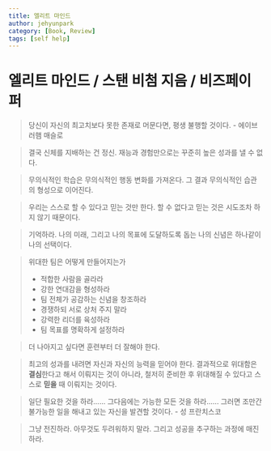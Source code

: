 ```yaml
---
title: 엘리트 마인드
author: jehyunpark
category: [Book, Review]
tags: [self help]
---
```


# 엘리트 마인드 / 스탠 비첨 지음 / 비즈페이퍼

> 당신이 자신의 최고치보다 못한 존재로 머문다면, 평생 불행할 것이다. - 에이브러햄 매슬로

> 결국 신체를 지배하는 건 정신. 재능과 경험만으로는 꾸준히 높은 성과를 낼 수 없다.

> 무의식적인 학습은 무의식적인 행동 변화를 가져온다. 그 결과 무의식적인 습관의 형성으로 이어진다.

> 우리는 스스로 할 수 있다고 믿는 것만 한다. 할 수 없다고 믿는 것은 시도조차 하지 않기 때문이다.

> 기억하라. 나의 미래, 그리고 나의 목표에 도달하도록 돕는 나의 신념은 하나같이 나의 선택이다.

> 위대한 팀은 어떻게 만들어지는가
> - 적합한 사람을 골라라
> - 강한 연대감을 형성하라
> - 팀 전체가 공감하는 신념을 창조하라
> - 경쟁하되 서로 상처 주지 말라
> - 강력한 리더를 육성하라
> - 팀 목표를 명확하게 설정하라

> 더 나아지고 싶다면 훈련부터 더 잘해야 한다.

> 최고의 성과를 내려면 자신과 자신의 능력을 믿어야 한다. 결과적으로 위대함은 **결심**한다고 해서 이뤄지는 것이 아니라, 철저히 준비한 후 위대해질 수 있다고 스스로 **믿을** 때 이뤄지는 것이다.

> 일단 필요한 것을 하라...... 그다음에는 가능한 모든 것을 하라...... 그러면 조만간 불가능한 일을 해내고 있는 자신을 발견할 것이다. - 성 프란치스코

> 그냥 전진하라. 아무것도 두려워하지 말라. 그리고 성공을 추구하는 과정에 매진하라.

